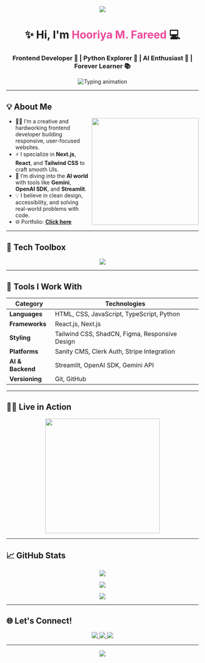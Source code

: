 <!-- 🌟 Hero Banner -->
<p align="center">
  <img src="https://capsule-render.vercel.app/api?type=waving&color=F472B6&height=200&section=header&text=Welcome%20to%20My%20Creative%20World&fontSize=40&fontAlign=50&fontColor=ffffff" />
</p>

<!-- 💁‍♀️ Name and Animated Subtitle -->
<h1 align="center">✨ Hi, I'm <span style="color:#ec4899;">Hooriya M. Fareed</span> 💻</h1>
<h3 align="center">Frontend Developer 💖 | Python Explorer 🐍 | AI Enthusiast 🤖 | Forever Learner 📚</h3>

<!-- ⌨️ Typing Animation -->
<p align="center">
  <img src="https://readme-typing-svg.demolab.com?font=Fira+Code&size=22&pause=1000&center=true&vCenter=true&width=600&lines=Designing+Smooth+Web+Experiences;Bringing+Ideas+to+Life+with+Next.js+and+AI;Writing+Clean+and+Creative+Code" alt="Typing animation" />
</p>

---

## 💡 About Me

<img align="right" src="https://media.giphy.com/media/hpXdHPfFI5wTABdDx9/giphy.gif" width="280"/>

- 👩‍💻 I’m a creative and hardworking frontend developer building responsive, user-focused websites.
- ⚡ I specialize in **Next.js**, **React**, and **Tailwind CSS** to craft smooth UIs.
- 🤖 I’m diving into the **AI world** with tools like **Gemini**, **OpenAI SDK**, and **Streamlit**.
- 💡 I believe in clean design, accessibility, and solving real-world problems with code.
- 🌐 Portfolio: [**Click here**](https://portfolio-by-hooriya-muhammad-fareed.netlify.app/)

---

## 🔧 Tech Toolbox

<p align="center">
  <img src="https://skillicons.dev/icons?i=html,css,js,ts,react,nextjs,tailwind,python,figma,git,github,vscode,vercel" />
</p>

---

## 🎯 Tools I Work With

| Category         | Technologies |
|------------------|--------------|
| **Languages**    | HTML, CSS, JavaScript, TypeScript, Python |
| **Frameworks**   | React.js, Next.js |
| **Styling**      | Tailwind CSS, ShadCN, Figma, Responsive Design |
| **Platforms**    | Sanity CMS, Clerk Auth, Stripe Integration |
| **AI & Backend** | Streamlit, OpenAI SDK, Gemini API |
| **Versioning**   | Git, GitHub |

---

## 👩‍💻 Live in Action

<p align="center">
  <img src="https://media.giphy.com/media/RbDKaczqWovIugyJmW/giphy.gif" width="300px"/>
</p>

---

## 📈 GitHub Stats

<p align="center">
  <img src="https://github-readme-streak-stats.herokuapp.com?user=hooriyaa&theme=rose_pine&hide_border=false" />
</p>

<p align="center">
  <img src="https://github-readme-stats.vercel.app/api?username=hooriyaa&show_icons=true&theme=rose_pine&hide_border=false&rank_icon=github" />
</p>

<p align="center">
  <img src="https://github-readme-stats.vercel.app/api/top-langs/?username=hooriyaa&layout=compact&theme=rose_pine&hide_border=false" />
</p>

---

## 🌐 Let's Connect!

<p align="center">
  <a href="https://www.linkedin.com/in/hooriya-muhammad-fareed-57a320302/">
    <img src="https://img.shields.io/badge/LinkedIn-%230A66C2.svg?style=for-the-badge&logo=linkedin&logoColor=white" />
  </a>
  <a href="https://www.instagram.com/hooriya.fareed/?igsh=MWxja2ZqbDQzazA4dg%3D%3D#">
    <img src="https://img.shields.io/badge/Instagram-%23E4405F.svg?style=for-the-badge&logo=instagram&logoColor=white" />
  </a>
  <a href="https://portfolio-by-hooriya-muhammad-fareed.netlify.app/">
    <img src="https://img.shields.io/badge/Portfolio-%23000000.svg?style=for-the-badge&logo=vercel&logoColor=white" />
  </a>
</p>

---

<!-- 🌷 Beautiful Footer -->
<p align="center">
  <img src="https://capsule-render.vercel.app/api?type=waving&color=F472B6&height=120&section=footer" />
</p>
